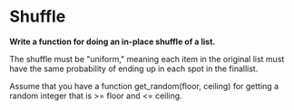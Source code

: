# Shuffle

**Write a function for doing an in-place shuffle of a list.**

The shuffle must be "uniform," meaning each item in the original list must have the same probability of ending up in each spot in the finallist.

Assume that you have a function get\_random\(floor, ceiling\) for getting a random integer that is &gt;= floor and &lt;= ceiling.



